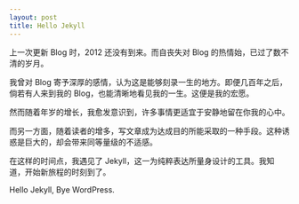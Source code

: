 ```yaml
---
layout: post
title: Hello Jekyll
---
```


上一次更新 Blog 时，2012 还没有到来。而自丧失对 Blog 的热情始，已过了数不清的岁月。

我曾对 Blog 寄予深厚的感情，认为这是能够刻录一生的地方。即便几百年之后，倘若有人来到我的 Blog，也能清晰地看见我的一生。这便是我的宏愿。

然而随着年岁的增长，我愈发意识到，许多事情更适宜于安静地留在你我的心中。

而另一方面，随着读者的增多，写文章成为达成目的所能采取的一种手段。这种诱惑是巨大的，却会带来同等量级的不适感。

在这样的时间点，我遇见了 Jekyll，这一为纯粹表达所量身设计的工具。我知道，开始新旅程的时刻到了。

Hello Jekyll, Bye WordPress.
